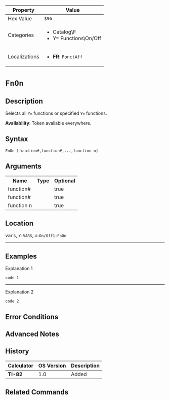 | Property      | Value |
|---------------|-------|
| Hex Value     | `$96`|
| Categories    | <ul><li>Catalog\F</li><li>Y= Functions\On/Off</li></ul> |
| Localizations | <ul><li><b>FR</b>: `FonctAff `</li></ul> |

# `FnOn `

## Description
Selects all `Y=` functions or specified `Y=` functions.


<b>Availability</b>: Token available everywhere.

## Syntax
`FnOn [function#,function#,...,function n]`

## Arguments
<table>
<tr><th>Name</th><th>Type</th><th>Optional</th></tr>

<tr><td>function#</td><td></td><td>true</td></tr>

<tr><td>function#</td><td></td><td>true</td></tr>

<tr><td>function n</td><td></td><td>true</td></tr>

</table>

## Location
<kbd>vars</kbd>, `Y-VARS`, `4:On/Off1:FnOn`
<hr>

## Examples

Explanation 1
```ti-basic
code 1
```
---
Explanation 2
```ti-basic
code 2
```

## Error Conditions


## Advanced Notes


## History
| Calculator | OS Version | Description |
|------------|------------|-------------|
| <b>TI-82</b> | 1.0 | Added

## Related Commands

    